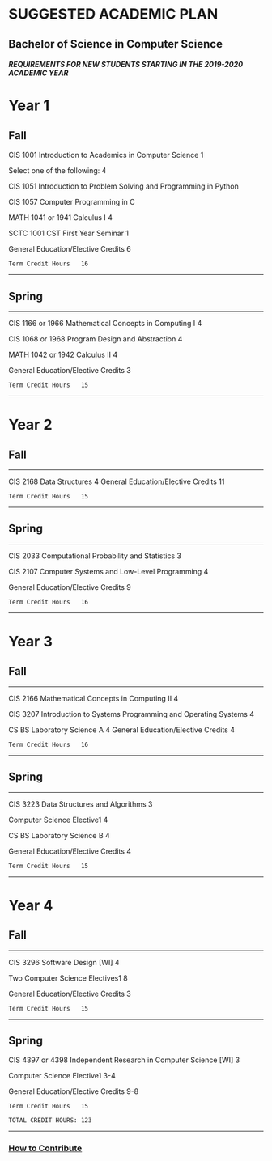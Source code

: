 # SUGGESTED ACADEMIC PLAN
## Bachelor of Science in Computer Science
##### REQUIREMENTS FOR NEW STUDENTS STARTING IN THE 2019-2020 ACADEMIC YEAR

# Year 1
## Fall	
CIS 1001	Introduction to Academics in Computer Science	1

Select one of the following:	4

CIS 1051
Introduction to Problem Solving and Programming in Python	 

CIS 1057
Computer Programming in C	 

MATH 1041 or 1941	Calculus I	4

SCTC 1001	CST First Year Seminar	1

General Education/Elective Credits	6

 	Term Credit Hours	16
-------------------------------

## Spring	
---------------------------
CIS 1166 or 1966	Mathematical Concepts in Computing I	4

CIS 1068 or 1968	Program Design and Abstraction	4

MATH 1042 or 1942	Calculus II	4

General Education/Elective Credits	3

 	Term Credit Hours	15

-------------------------------
# Year 2
## Fall	
---------------------------

CIS 2168	Data Structures	4
General Education/Elective Credits	11

 	Term Credit Hours	15
---------------------------

## Spring	
---------------------------
CIS 2033	Computational Probability and Statistics	3

CIS 2107	Computer Systems and Low-Level Programming	4

General Education/Elective Credits	9

 	Term Credit Hours	16
---------------------------
# Year 3
## Fall	
---------------------------
CIS 2166	Mathematical Concepts in Computing II	4

CIS 3207	Introduction to Systems Programming and Operating Systems	4

CS BS Laboratory Science A	4
General Education/Elective Credits	4

 	Term Credit Hours	16
---------------------------

## Spring	
---------------------------
CIS 3223	Data Structures and Algorithms	3

Computer Science Elective1	4

CS BS Laboratory Science B	4

General Education/Elective Credits	4

 	Term Credit Hours	15
---------------------------
# Year 4
## Fall	
---------------------------
CIS 3296	Software Design [WI]	4

Two Computer Science Electives1	8

General Education/Elective Credits	3

 	Term Credit Hours	15
---------------------------
## Spring	

CIS 4397 or 4398	Independent Research in Computer Science [WI]	3

Computer Science Elective1	3-4

General Education/Elective Credits	9-8

 	Term Credit Hours	15

 	TOTAL CREDIT HOURS:	123
---------------------------


### [How to Contribute](https://github.com/Vaporjawn/Temple-University-Computer-Science-Resources/blob/master/contributing.md)
